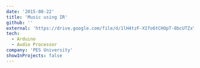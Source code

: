 ```yaml
---
date: '2015-08-22'
title: 'Music using IR'
github: ''
external: 'https://drive.google.com/file/d/1lH4tzF-XIfo6tCHOpT-0bcUTZxY4ulbS/view?usp=sharing'
tech:
  - Arduino
  - Audio Processor
company: 'PES University'
showInProjects: false
---
```

